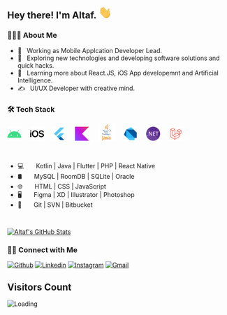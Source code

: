 <h2>Hey there! I'm Altaf. <img src="https://raw.githubusercontent.com/altafc22/altafc22/master/gifs/hi.gif" width="30px"> </h2>

<h3> 👨🏻‍💻 About Me </h3>

- 💼 &nbsp; Working as Mobile Applcation Developer Lead.
- 🤔 &nbsp; Exploring new technologies and developing software solutions and quick hacks.
- 🌱 &nbsp; Learning more about React.JS, iOS App developemnt and Artificial Intelligence.
- ✍️ &nbsp; UI/UX Developer with creative mind.

<h3>🛠 Tech Stack</h3>

[<img src="https://raw.githubusercontent.com/github/explore/cfd26557025b2ccaa2d3d25f3e518e29ebea05c5/topics/android/android.png" alt="Android logo" width="32">](https://developer.android.com/)&nbsp;&nbsp;&nbsp;&nbsp;&nbsp;[<img src="https://raw.githubusercontent.com/github/explore/cfd26557025b2ccaa2d3d25f3e518e29ebea05c5/topics/ios/ios.png" alt="ios logo" width="32">](https://developer.apple.com/)&nbsp;&nbsp;&nbsp;&nbsp;&nbsp;[<img src="https://raw.githubusercontent.com/github/explore/cfd26557025b2ccaa2d3d25f3e518e29ebea05c5/topics/flutter/flutter.png" alt="flutter logo" width="32">](https://flutter.dev/)&nbsp;&nbsp;&nbsp;&nbsp;&nbsp;[<img src="https://raw.githubusercontent.com/github/explore/80688e429a7d4ef2fca1e82350fe8e3517d3494d/topics/kotlin/kotlin.png" alt="Kotlin logo" width="32">](https://kotlinlang.org/)&nbsp;&nbsp;&nbsp;&nbsp;&nbsp;[<img src="https://raw.githubusercontent.com/github/explore/cfd26557025b2ccaa2d3d25f3e518e29ebea05c5/topics/java/java.png" alt="Java logo" width="40">](https://www.java.com/en/)&nbsp;&nbsp;&nbsp;&nbsp;&nbsp;[<img src="https://raw.githubusercontent.com/github/explore/cfd26557025b2ccaa2d3d25f3e518e29ebea05c5/topics/dart/dart.png" alt="Dart logo" width="32">](https://dart.dev/)&nbsp;&nbsp;&nbsp;&nbsp;&nbsp;[<img src="https://raw.githubusercontent.com/github/explore/cfd26557025b2ccaa2d3d25f3e518e29ebea05c5/topics/dotnet/dotnet.png" alt=".Net logo" width="32">](https://dotnet.microsoft.com/)&nbsp;&nbsp;&nbsp;&nbsp;&nbsp;[<img src="https://raw.githubusercontent.com/github/explore/cfd26557025b2ccaa2d3d25f3e518e29ebea05c5/topics/laravel/laravel.png" alt="Laravel logo" width="32">](https://laravel.com/)


<br/>

- 💻 &nbsp;&nbsp;&nbsp;&nbsp;&nbsp; Kotlin | Java | Flutter | PHP | React Native
- 🛢 &nbsp;&nbsp;&nbsp;&nbsp;&nbsp; MySQL | RoomDB | SQLite | Oracle
- 🌐 &nbsp;&nbsp;&nbsp;&nbsp;&nbsp; HTML | CSS | JavaScript 
- 🖥 &nbsp;&nbsp;&nbsp;&nbsp;&nbsp; Figma | XD | Illustrator | Photoshop
- 🔧 &nbsp;&nbsp;&nbsp;&nbsp;&nbsp; Git | SVN | Bitbucket

<br/>

[![Altaf's GitHub Stats](https://github-readme-stats.vercel.app/api?username=altafc22&show_icons=true)](https://github.com/altafc22)

<h3> 🤝🏻 Connect with Me </h3>

[![Github](https://img.shields.io/badge/-Github-000?style=flat&logo=Github&logoColor=white)](https://github.com/altafc22)
 [![Linkedin](https://img.shields.io/badge/-LinkedIn-blue?style=flat&logo=Linkedin&logoColor=white)](https://www.linkedin.com/in/altafc22/)
 [![Instagram](https://img.shields.io/badge/-Instagram-c13584?style=flat&labelColor=c13584&logo=instagram&logoColor=white)](https://www.instagram.com/im.altaf/)
 [![Gmail](https://img.shields.io/badge/-Gmail-c14438?style=flat&logo=Gmail&logoColor=white)](mailto:altafc22@gmail.com)

## Visitors Count

<img align="left" src = "https://profile-counter.glitch.me/altafc22/count.svg" alt ="Loading">
